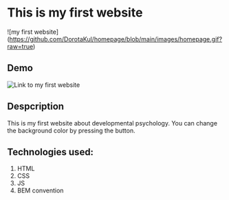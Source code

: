 # This is my first website
![my first website] (https://github.com/DorotaKul/homepage/blob/main/images/homepage.gif?raw=true)

## Demo
![Link to my first website](https://dorotakul.github.io/homepage/)
## Despcription
This is my first website about developmental psychology. You can change the background color by pressing the button. 
## Technologies used:
1. HTML
2. CSS
3. JS
4. BEM convention


